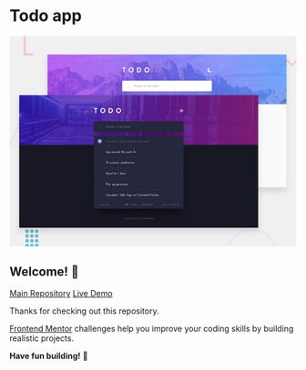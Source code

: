 # Todo app

![Design preview for the Todo app coding challenge](./design/desktop-preview.jpg)

## Welcome! 👋

[Main Repository](https://github.com/munirmahmud/vanilla-javascript-projects)  [Live Demo](https://munirmahmud.github.io/todo-app/) 

Thanks for checking out this repository.

[Frontend Mentor](https://www.frontendmentor.io/challenges/todo-app-Su1_KokOW) challenges help you improve your coding skills by building realistic projects.

**Have fun building!** 🚀
